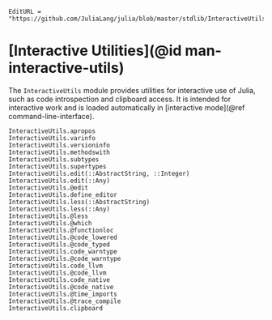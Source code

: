 ```@meta
EditURL = "https://github.com/JuliaLang/julia/blob/master/stdlib/InteractiveUtils/docs/src/index.md"
```

# [Interactive Utilities](@id man-interactive-utils)

The `InteractiveUtils` module provides utilities for interactive use of Julia,
such as code introspection and clipboard access.
It is intended for interactive work and is loaded automatically in [interactive mode](@ref command-line-interface).

```@docs
InteractiveUtils.apropos
InteractiveUtils.varinfo
InteractiveUtils.versioninfo
InteractiveUtils.methodswith
InteractiveUtils.subtypes
InteractiveUtils.supertypes
InteractiveUtils.edit(::AbstractString, ::Integer)
InteractiveUtils.edit(::Any)
InteractiveUtils.@edit
InteractiveUtils.define_editor
InteractiveUtils.less(::AbstractString)
InteractiveUtils.less(::Any)
InteractiveUtils.@less
InteractiveUtils.@which
InteractiveUtils.@functionloc
InteractiveUtils.@code_lowered
InteractiveUtils.@code_typed
InteractiveUtils.code_warntype
InteractiveUtils.@code_warntype
InteractiveUtils.code_llvm
InteractiveUtils.@code_llvm
InteractiveUtils.code_native
InteractiveUtils.@code_native
InteractiveUtils.@time_imports
InteractiveUtils.@trace_compile
InteractiveUtils.clipboard
```
